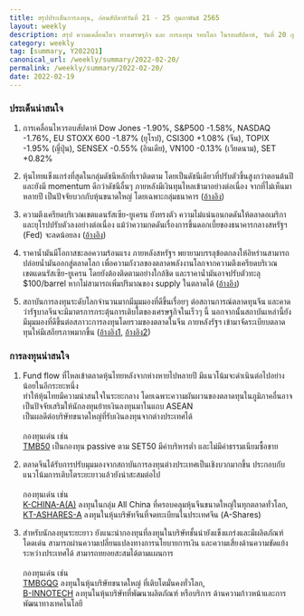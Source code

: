 ```yaml
---
title: สรุปประเด็นการลงทุน, ก่อนสัปดาห์วันที่ 21 - 25 กุมภาพันธ์ 2565
layout: weekly
description: สรุป ความเคลื่อนไหว ทางเศรษฐกิจ และ การลงทุน รอบโลก ในรอบสัปดาห์, วันที่ 20 กุมภาพันธ์ 2565
category: weekly
tag: [summary, Y2022Q1]
canonical_url: /weekly/summary/2022-02-20/
permalink: /weekly/summary/2022-02-20/
date: 2022-02-19
---
```


### ประเด็นน่าสนใจ

1. การเคลื่อนไหวรอบสัปดาห์ Dow Jones -1.90%, S&P500 -1.58%, NASDAQ -1.76%, EU STOXX 600 -1.87% (ยุโรป), CSI300 +1.08% (จีน), TOPIX -1.95% (ญี่ปุ่น), SENSEX -0.55% (อินเดีย), VN100 -0.13% (เวียดนาม), SET +0.82%

2. หุ้นไทยแข็งแกร่งที่สุดในกลุ่มดัชนีหลักที่เราติดตาม โดยเป็นดัชนีเดียวที่ปรับตัวขึ้นสูงกว่าตอนต้นปี และยังมี momentum ดีกว่าดัชนีอื่นๆ ภายหลังมีเงินทุนไหลเข้ามาอย่างต่อเนื่อง จากที่ไม่เห็นมาหลายปี เป็นปัจจัยบวกกับหุ้นขนาดใหญ่ โดยเฉพาะกลุ่มธนาคาร 
([อ้างอิง](https://www.infoquest.co.th/2022/174513)) 

3. ความตึงเครียดบริเวณเขตแดนรัสเซีย-ยูเครน ยังทรงตัว ความไม่แน่นอนกดดันให้ตลาดอเมริกาและยุโรปปรับตัวลงอย่างต่อเนื่อง แม้ว่าความกดดันเรื่องการขึ้นดอกเบี้ยของธนาคารกลางสหรัฐฯ (Fed) จะลดน้อยลง
([อ้างอิง](https://www.cnbc.com/2022/02/18/russias-ukraine-threat-worries-on-fed-rate-hikes-could-make-for-a-turbulent-week-in-markets.html)) 

4. ราคาน้ำมันมีโอกาสชะลอความร้อนแรง ภายหลังสหรัฐฯ พยายามบรรลุข้อตกลงให้อิหร่านสามารถปล่อยน้ำมันออกสู่ตลาดโลก เพื่อความกังวลของตลาดพลังงานโลกจากความตึงเครียดบริเวณเขตแดนรัสเซีย-ยูเครน โดยยังต้องติดตามอย่างใกล้ชิด และราคาน้ำมันอาจปรับตัวทะลุ $100/barrel หากไม่สามารถเพิ่มปริมาณของ supply ในตลาดได้
([อ้างอิง](https://www.reuters.com/business/energy/oil-slides-after-france-iran-say-closer-nuclear-deal-2022-02-17/)) 

5. สถาบันการลงทุนระดับโลกจำนวนมากมีมุมมองที่ดีขึ้นเรื่อยๆ ต่อสถานการณ์ตลาดทุนจีน และคาดว่ารัฐบาลจีนจะมีมาตรการกระตุ้นการเติบโตของเศรษฐกิจในเร็วๆ นี้ นอกจากนั้นสถาบันเหล่านี้ยังมีมุมมองที่ดีขึ้นต่อสภาวะการลงทุนโดยรวมของตลาดในจีน ภายหลังรัฐฯ เข้ามาจัดระเบียบตลาดทุนให่มีเสถียรภาพมากขึ้น
([อ้างอิง1](https://www.cnbc.com/2022/02/16/investing-goldman-bernstein-blackrock-are-bullish-on-china-stocks.html), 
[อ้างอิง2](https://www.cnbc.com/2022/02/17/global-investors-buy-more-mainland-chinese-stocks-.html)) 



### การลงทุนน่าสนใจ

1. Fund flow ที่ไหลเข้าตลาดหุ้นไทยหลังจากห่างหายไปหลายปี มีแนวโน้มจะดำเนินต่อไปอย่างน้อยในอีกระยะหนึ่ง  
ทำให้หุ้นไทยมีความน่าสนใจในระยะกลาง โดยเฉพาะความผันผวนของตลาดทุนในภูมิภาคอื่นอาจเป็นปัจจัยเสริมให้นักลงทุนย้ายเงินลงทุนมาในแถบ ASEAN  
เป็นผลดีต่อบริษัทขนาดใหญ่ที่รับเงินลงทุนจากต่างประเทศได้ <br><br> 
กองทุนเด่น เช่น  
[TMB50](https://www.finnomena.com/fund/TMB50) เป็นกองทุน passive ตาม SET50 มีค่าบริหารต่ำ และไม่มีค่าธรรมเนียมซื้อขาย

2. ตลาดจีนได้รับการปรับมุมมองจากสถาบันการลงทุนต่างประเทศเป็นเชิงบวกมากขึ้น ประกอบกับแนวโน้มการเติบโตระยะยาวแล้วยังน่าสะสมต่อไป <br><br>
กองทุนเด่น เช่น  
[K-CHINA-A(A)](https://www.finnomena.com/fund/K-CHINA-A(A)) ลงทุนในกลุ่ม All China ที่ครอบคลุมหุ้นจีนขนาดใหญ่ในทุกตลาดทั่วโลก,  
[KT-ASHARES-A](https://www.finnomena.com/fund/KT-Ashares-A) ลงทุนในหุ้นบริษัทจีนที่จดทะเบียนในประเทศจีน (A-Shares)

3. สำหรับนักลงทุนระยะยาว ยังแนะนำกองทุนที่ลงทุนในบริษัทชั้นนำยังแข็งแกร่งและมีผลิตภัณฑ์โดดเด่น สามารถผ่านความเปลี่ยนแปลงทางการนโยบายการเงิน และความเสี่ยงด้านความขัดแย้งระหว่างประเทศได้
สามารถทยอยสะสมได้ตามแผนการ <br><br>
กองทุนเด่น เช่น  
[TMBGQG](https://www.finnomena.com/fund/TMBGQG) ลงทุนในหุ้นบริษัทขนาดใหญ่ ที่เติบโตมั่นคงทั่วโลก,  
[B-INNOTECH](https://www.finnomena.com/fund/B-INNOTECH) ลงทุนในหุ้นบริษัทที่พัฒนาผลิตภัณฑ์ หรือบริการ ด้านความก้าวหน้าและการพัฒนาทางเทคโนโลยี  
